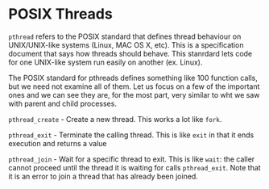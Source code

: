 # POSIX Threads

```pthread``` refers to the POSIX standard that defines thread behaviour on UNIX/UNIX-like systems (Linux, MAC OS X, etc).
This is a specification document that says how threads should behave. This stanrdard lets code for one UNIX-like system
run easily on another (ex. Linux).

The POSIX standard for pthreads defines something like 100 function calls, but we need not examine all of them. Let us focus
on a few of the important ones and we can see they are, for the most part, very similar to wht we saw with parent and child processes.

```pthread_create``` - Create a new thread. This works a lot like ```fork```.

```pthread_exit``` - Terminate the calling thread. This is like ```exit``` in that it ends execution and returns a value

```pthread_join``` - Wait for a specific thread to exit. This is like ```wait```: the caller cannot proceed until the thread
it is waiting for calls ```pthread_exit```. Note that it is an error to join a thread that has already been joined.
